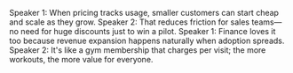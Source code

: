 Speaker 1: When pricing tracks usage, smaller customers can start cheap and scale as they grow.
Speaker 2: That reduces friction for sales teams—no need for huge discounts just to win a pilot.
Speaker 1: Finance loves it too because revenue expansion happens naturally when adoption spreads.
Speaker 2: It's like a gym membership that charges per visit; the more workouts, the more value for everyone.
